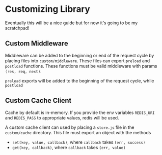 # Customizing Library 

Eventually this will be a nice guide but for now it's going to be my scratchpad!

## Custom Middleware
Middleware can be added to the beginning or end of the request cycle by placing
files into `custom/middleware`. These files can export `preload` and `postload`
functions. These functions must be valid middleware with params
`(res, req, next)`.

`preload` exports will be added to the beginning of the request cycle, while
`postload`

## Custom Cache Client
<!--  FIXME THIS GOING TO BE WRONG -->
Cache by default is in-memory. If you provide the env variables
`REDIS_URI` and `REDIS_PASS` to appropriate values, redis will be used.

A custom cache client can used by placing a `store.js` file in the `custom/cache`
directory. This file must export an object with the methods
- `set(key, value, callback)`, where `callback` takes `(err, success)`
- `get(key, callback)`, where `callback` takes `(err, value)`
